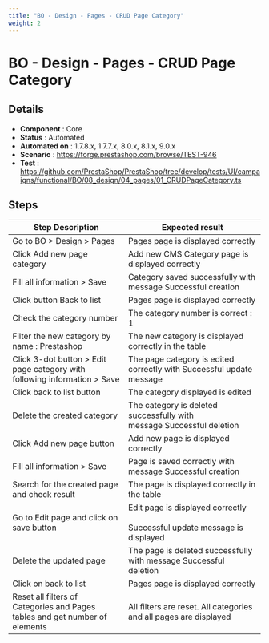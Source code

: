 ```yaml
---
title: "BO - Design - Pages - CRUD Page Category"
weight: 2
---
```


# BO - Design - Pages - CRUD Page Category
## Details
* **Component** : Core
* **Status** : Automated
* **Automated on** : 1.7.8.x, 1.7.7.x, 8.0.x, 8.1.x, 9.0.x
* **Scenario** : https://forge.prestashop.com/browse/TEST-946
* **Test** : https://github.com/PrestaShop/PrestaShop/tree/develop/tests/UI/campaigns/functional/BO/08_design/04_pages/01_CRUDPageCategory.ts

## Steps
| Step Description | Expected result |
| ----- | ----- |
| Go to BO > Design > Pages | Pages page is displayed correctly |
| Click Add new page category | Add new CMS Category page is displayed correctly |
| Fill all information > Save | Category saved successfully with message Successful creation |
| Click button Back to list | Pages page is displayed correctly |
| Check the category number | The category number is correct : 1 |
| Filter the new category by name : Prestashop | The new category is displayed correctly in the table |
| Click 3-dot button > Edit page category with following information > Save | The page category is edited correctly with Successful update message |
| Click back to list button | The category displayed is edited |
| Delete the created category | The category is deleted successfully with message Successful deletion |
| Click Add new page button | Add new page is displayed correctly |
| Fill all information > Save | Page is saved correctly with message Successful creation |
| Search for the created page and check result | The page is displayed correctly in the table |
| Go to Edit page and click on save button | Edit page is displayed correctly<br><br>Successful update message is displayed |
| Delete the updated page | The page is deleted successfully with message Successful deletion |
| Click on back to list | Pages page is displayed correctly |
| Reset all filters of Categories and Pages tables and get number of elements | All filters are reset. All categories and all pages are displayed |
